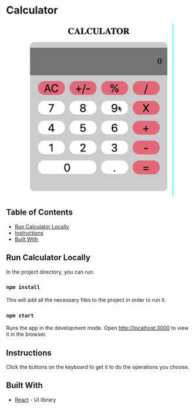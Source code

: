 # Calculator

<p align="center">
  <img alt="Calculator"src="https://raw.githubusercontent.com/JordyDominguez/calculator/master/src/assets/images/calculator.gif">
</p>

## Table of Contents
* [Run Calculator Locally](#run-calculator-locally)
* [Instructions](#instructions)
* [Built With](#built-with)

## Run Calculator Locally

In the project directory, you can run:

### `npm install`

This will add all the necessary files to the project in order to run it.

### `npm start`

Runs the app in the development mode.
Open [http://localhost:3000](http://localhost:3000) to view it in the browser.

## Instructions

Click the buttons on the keyboard to get it to do the operations you choose.

## Built With

* [React](https://reactjs.org/) - UI library

